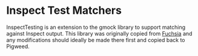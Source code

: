 # Inspect Test Matchers
InspectTesting is an extension to the gmock library to support matching against
Inspect output. This library was originally copied from
[Fuchsia](https://fuchsia.googlesource.com/fuchsia/+/refs/heads/main/sdk/lib/inspect/testing/)
and any modifications should ideally be made there first and copied back to
Pigweed.

